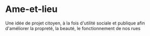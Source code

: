 # Ame-et-lieu
Une idée de projet citoyen, à la fois d'utilité sociale et publique afin d'améliorer la propreté, la beauté, le fonctionnement de nos rues
